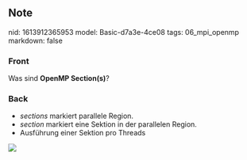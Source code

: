 ## Note
nid: 1613912365953
model: Basic-d7a3e-4ce08
tags: 06_mpi_openmp
markdown: false

### Front
Was sind <b>OpenMP Section(s)</b>?

### Back
<div>
<div><ul>
<li><em>sections</em> markiert parallele Region.</li>
<li><em>section</em> markiert eine Sektion in der parallelen Region.</li>
<li>Ausführung einer Sektion pro Threads</li>
</ul>
</div></div>
<img src="10079949.png">
